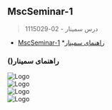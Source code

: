 ## MscSeminar-1

> درس سمینار - 02-1115029

- [MscSeminar-1](#MscSeminar-1)
    *[راهنمای سمینار](#راهنمای-سمینار)
    
###    ()راهنمای سمینار
 
![Logo](https://github.com/AliRazavi-edu/PNU_3991/blob/master/image/seminar1.png)
<br>
![Logo](https://github.com/AliRazavi-edu/PNU_3991/blob/master/image/seminar2.png)
<br>
![Logo](https://github.com/AliRazavi-edu/PNU_3991/blob/master/image/seminar3%20.png)
<br>
![Logo](https://github.com/AliRazavi-edu/PNU_3991/blob/master/image/seminar4.png)

